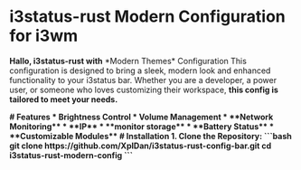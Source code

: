 # i3status-rust Modern Configuration for i3wm
<p>
<b>Hallo, i3status-rust with</b> *Modern Themes* Configuration  This configuration is designed to bring a sleek, modern look and enhanced functionality to your i3status bar. Whether you are a developer, a power user, or someone who loves customizing their workspace, <b>this config is tailored to meet your needs.
</p>
# Features
  * <b>Brightness Control</b>
  * <b>Volume Management</b>
  * **Network Monitoring**
  * **IP**
  * **monitor storage**
  * **Battery Status**
  * **Customizable Modules**
# Installation
 1.  Clone the Repository:
```bash 
git clone https://github.com/XplDan/i3status-rust-config-bar.git
cd i3status-rust-modern-config
 ```